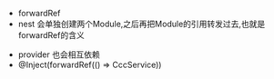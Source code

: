- forwardRef
- nest 会单独创建两个Module,之后再把Module的引用转发过去,也就是 forwardRef的含义

* provider 也会相互依赖
* @Inject(forwardRef(() => CccService))
